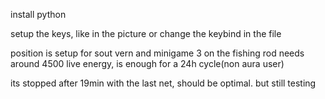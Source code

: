 install python

setup the keys, like in the picture or change the keybind in the file

position is setup for sout vern and minigame 3 on the fishing rod
needs around 4500 live energy, is enough for a 24h cycle(non aura user)

its stopped after 19min with the last net, should be optimal. but still testing
